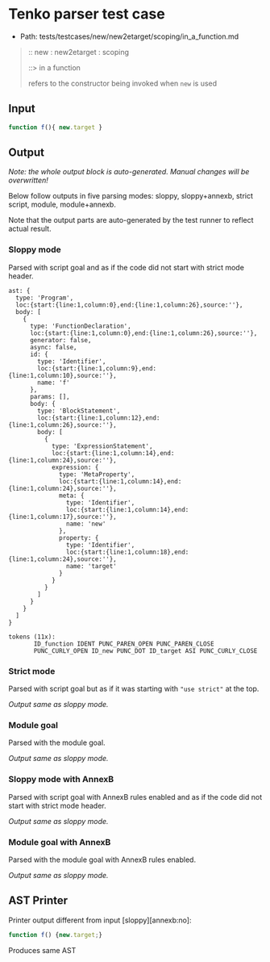 # Tenko parser test case

- Path: tests/testcases/new/new2etarget/scoping/in_a_function.md

> :: new : new2etarget : scoping
>
> ::> in a function
>
> refers to the constructor being invoked when `new` is used

## Input

`````js
function f(){ new.target }
`````

## Output

_Note: the whole output block is auto-generated. Manual changes will be overwritten!_

Below follow outputs in five parsing modes: sloppy, sloppy+annexb, strict script, module, module+annexb.

Note that the output parts are auto-generated by the test runner to reflect actual result.

### Sloppy mode

Parsed with script goal and as if the code did not start with strict mode header.

`````
ast: {
  type: 'Program',
  loc:{start:{line:1,column:0},end:{line:1,column:26},source:''},
  body: [
    {
      type: 'FunctionDeclaration',
      loc:{start:{line:1,column:0},end:{line:1,column:26},source:''},
      generator: false,
      async: false,
      id: {
        type: 'Identifier',
        loc:{start:{line:1,column:9},end:{line:1,column:10},source:''},
        name: 'f'
      },
      params: [],
      body: {
        type: 'BlockStatement',
        loc:{start:{line:1,column:12},end:{line:1,column:26},source:''},
        body: [
          {
            type: 'ExpressionStatement',
            loc:{start:{line:1,column:14},end:{line:1,column:24},source:''},
            expression: {
              type: 'MetaProperty',
              loc:{start:{line:1,column:14},end:{line:1,column:24},source:''},
              meta: {
                type: 'Identifier',
                loc:{start:{line:1,column:14},end:{line:1,column:17},source:''},
                name: 'new'
              },
              property: {
                type: 'Identifier',
                loc:{start:{line:1,column:18},end:{line:1,column:24},source:''},
                name: 'target'
              }
            }
          }
        ]
      }
    }
  ]
}

tokens (11x):
       ID_function IDENT PUNC_PAREN_OPEN PUNC_PAREN_CLOSE
       PUNC_CURLY_OPEN ID_new PUNC_DOT ID_target ASI PUNC_CURLY_CLOSE
`````

### Strict mode

Parsed with script goal but as if it was starting with `"use strict"` at the top.

_Output same as sloppy mode._

### Module goal

Parsed with the module goal.

_Output same as sloppy mode._

### Sloppy mode with AnnexB

Parsed with script goal with AnnexB rules enabled and as if the code did not start with strict mode header.

_Output same as sloppy mode._

### Module goal with AnnexB

Parsed with the module goal with AnnexB rules enabled.

_Output same as sloppy mode._

## AST Printer

Printer output different from input [sloppy][annexb:no]:

````js
function f() {new.target;}
````

Produces same AST
